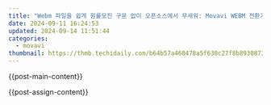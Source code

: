 ```yaml
---
title: "Webm 파일을 쉽게 원룰모진 구문 없이 오픈소스에서 무세워: Movavi WEBM 전환기"
date: 2024-09-11 16:24:53
updated: 2024-09-14 11:51:44
categories:
  - movavi
thumbnail: https://thmb.techidaily.com/b64b57a468478a5f630c27f8b893087308dc98f7c7e00349e52b8e4b1574001a.png
---
```


{{post-main-content}}

<ins class="adsbygoogle"
     style="display:block"
     data-ad-format="autorelaxed"
     data-ad-client="ca-pub-7571918770474297"
     data-ad-slot="1223367746"></ins>

{{post-assign-content}}

<ins class="adsbygoogle"
     style="display:block"
     data-ad-client="ca-pub-7571918770474297"
     data-ad-slot="8358498916"
     data-ad-format="auto"
     data-full-width-responsive="true"></ins>
